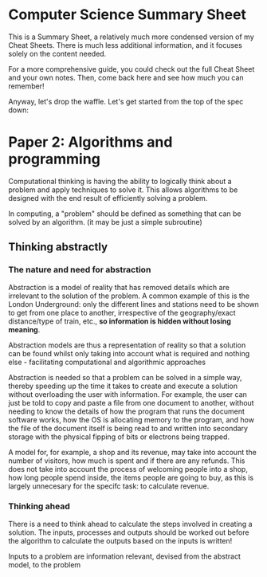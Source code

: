 # Computer Science Summary Sheet
This is a Summary Sheet, a relatively much more condensed version of my Cheat Sheets. There is much less additional information, and it focuses solely on the content needed.

For a more comprehensive guide, you could check out the full Cheat Sheet and your own notes. Then, come back here and see how much you can remember!

Anyway, let's drop the waffle. Let's get started from the top of the spec down:

# Paper 2: Algorithms and programming

Computational thinking is having the ability to logically think about a problem and apply techniques to solve it. This allows algorithms to be designed with the end result of efficiently solving a problem.

<!-- A good comment informs its readers, corrects authors, and offers insights in a polite, respectful and constructive manner. All other comments fall into the category of rants, bile, insults or trolling. -->

In computing, a "problem" should be defined as something that can be solved by an algorithm. (it may be just a simple subroutine)

## Thinking abstractly

### The nature and need for abstraction
Abstraction is a model of reality that has removed details which are irrelevant to the solution of the problem. A common example of this is the London Underground: only the different lines and stations need to be shown to get from one place to another, irrespective of the geography/exact distance/type of train, etc., **so information is hidden without losing meaning**.

Abstraction models are thus a representation of reality so that a solution can be found whilst only taking into account what is required and nothing else - facilitating computational and algorithmic approaches 

Abstraction is needed so that a problem can be solved in a simple way, thereby speeding up the time it takes to create and execute a solution without overloading the user with information. For example, the user can just be told to copy and paste a file from one document to another, without needing to know the details of how the program that runs the document software works, how the OS is allocating memory to the program, and how the file of the document itself is being read to and written into secondary storage with the physical fipping of bits or electrons being trapped.

A model for, for example, a shop and its revenue, may take into account the number of visitors, how much is spent and if there are any refunds. This does not take into account the process of welcoming people into a shop, how long people spend inside, the items people are going to buy, as this is largely unnecesary for the specifc task: to calculate revenue.


### Thinking ahead
There is a need to think ahead to calculate the steps involved in creating a solution. The inputs, processes and outputs should be worked out before the algorithm to calculate the outputs based on the inputs is written! 

Inputs to a problem are information relevant, devised from the abstract model, to the problem











<!--stackedit_data:
eyJoaXN0b3J5IjpbLTE0MDEwMzIwMjcsMTQyMjU3MDcyOV19
-->